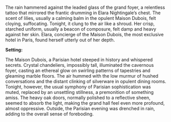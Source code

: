 The rain hammered against the leaded glass of the grand foyer, a relentless tattoo that mirrored the frantic drumming in Elara Nightingale’s chest.  The scent of lilies, usually a calming balm in the opulent Maison Dubois, felt cloying, suffocating.  Tonight, it clung to the air like a shroud.  Her crisp, starched uniform, usually a beacon of composure, felt damp and heavy against her skin.  Elara, concierge of the Maison Dubois, the most exclusive hotel in Paris, found herself utterly out of her depth.

**Setting:**

The Maison Dubois, a Parisian hotel steeped in history and whispered secrets.  Crystal chandeliers, impossibly tall, illuminated the cavernous foyer, casting an ethereal glow on swirling patterns of tapestries and gleaming marble floors.  The air hummed with the low murmur of hushed conversations and the distant clinking of silverware in opulent dining rooms.  Tonight, however, the usual symphony of Parisian sophistication was muted, replaced by an unsettling stillness, a premonition of something amiss.  The heavy oak doors, normally polished to a reflective sheen, seemed to absorb the light, making the grand hall feel even more profound, almost oppressive. Outside, the Parisian evening was drenched in rain, adding to the overall sense of foreboding.
